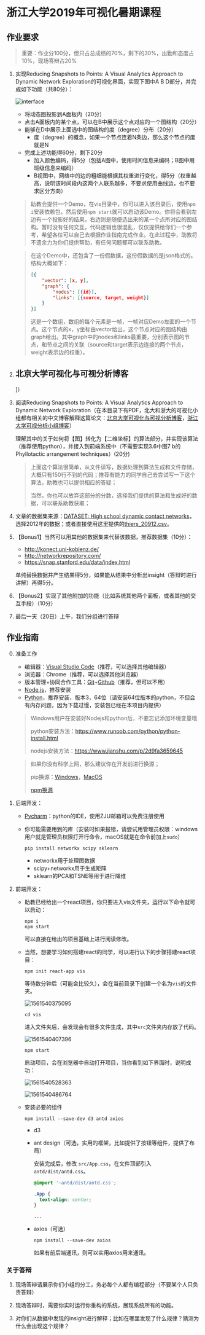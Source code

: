 # 浙江大学2019年可视化暑期课程

## 作业要求

> 重要：作业分100分，但只占总成绩的70%，剩下的30%，出勤和态度占10%，现场答辩占20%

1. 实现Reducing Snapshots to Points: A Visual Analytics Approach to Dynamic Network Exploration的可视化界面，实现下图中A B D部分，并完成如下功能（共80分）：

   ![interface](./assets/interface.png)

   - 将动态图投影到A面板内（20分）
   - 点击A面板内的某个点，可以在B中展示这个点对应的一个图结构（20分）
   - 能够在D中展示上面选中的图结构的度（degree）分布（20分）
     - 度（degree）的概念，如果一个节点连着N条边，那么这个节点的度就是N
   - 完成上述功能得60分，剩下20分
     - 加入颜色编码，得5分（包括A图中，使用时间信息来编码；B图中用班级信息来编码）
     - B视图中，网络中的边的粗细能根据其权重进行变化，得5分（权重越高，说明该时间段内这两个人联系越多，不要求使用曲线边，也不要求区分方向）

   > 助教会提供一个Demo，在vis目录中，你可以进入该目录后，使用`npm i`安装依赖包，然后使用`npm start`就可以启动该Demo。你将会看到左边有一个投影好的结果，右边则是随便选出来的某一个点所对应的图结构。暂时没有任何交互，代码逻辑也很混乱，仅仅提供给你们一个参考，希望各位可以自己去根据作业指南完成作业。在此过程中，助教将不遗余力为你们提供帮助，有任何问题都可以联系助教。

   > 在这个Demo中，还包含了一份假数据，这份假数据的是json格式的。结构大概如下：
   >
   > ```json
   > [{
   >     "vector": [x, y],
   >     "graph": {
   >         "nodes": [{id}],
   >         "links": [{source, target, weight}]
   >     }
   > }]
   > ```
   >
   > 这是一个数组，数组的每个元素是一帧，一帧对应Demo左面的一个节点。这个节点的x，y坐标由vector给出，这个节点对应的图结构由graph给出。其中graph中的nodes和links最重要，分别表示图的节点，和节点之间的关联（source和target表示边连接的两个节点，weight表示边的权重）。

2. ## 北京大学可视化与可视分析博客

   ]）

3. 阅读Reducing Snapshots to Points: A Visual Analytics Approach to Dynamic Network Exploration（在本目录下有PDF，北大和浙大的可视化小组都有相关的中文博客解释这篇论文：[北京大学可视化与可视分析博客](http://vis.pku.edu.cn/blog/%E5%B0%86%E6%AF%8F%E4%B8%AA%E6%97%B6%E9%97%B4%E6%AD%A5%E7%9A%84%E5%9B%BE%E9%99%8D%E7%BB%B4%E4%B8%BA%E7%82%B9%E5%8A%A8%E6%80%81%E7%BD%91%E7%BB%9C%E5%8F%AF%E8%A7%86%E5%8C%96%E6%8E%A2%E7%B4%A2/)，[浙江大学可视分析小组博客](http://www.cad.zju.edu.cn/home/vagblog/?p=3832)）

   理解其中的关于如何将【图】转化为【二维坐标】的算法部分，并实现该算法（推荐使用python），并接入到前端系统中（不需要实现3.6中图7 b的Phyllotactic arrangement techniques）(20分)

   > 上面这个算法很简单，从文件读写，数据处理到算法生成和文件存储，大概只有150行不到的代码；推荐有能力的同学自己去尝试写一下这个算法，助教也可以提供相应的答疑；
   >
   > 当然，你也可以放弃这部分的分数，选择我们提供的算法和生成好的数据，可以联系助教获取；

4. 文章的数据集来源：[DATASET: High school dynamic contact networks](http://www.sociopatterns.org/datasets/high-school-dynamic-contact-networks/)，选择2012年的数据；或者直接使用这里提供的[thiers_20912.csv](./thiers_20912.csv)。

5. 【Bonus1】当然可以用其他的数据集来代替该数据，推荐数据集（10分）：

   - <http://konect.uni-koblenz.de/>
   - <http://networkrepository.com/>
   - <https://snap.stanford.edu/data/index.html>

   单纯替换数据并产生结果得5分，如果能从结果中分析出insight（答辩时进行讲解）再得5分。

6. 【Bonus2】实现了其他附加的功能（比如系统其他两个面板，或者其他的交互手段）（10分）

7. 最后一天（20日）上午，我们分组进行答辩



## 作业指南

0. 准备工作

      - 编辑器：[Visual Studio Code](https://code.visualstudio.com/)（推荐，可以选择其他编辑器）
      - 浏览器：Chrome（推荐，可以选择其他浏览器）
      - 版本管理+协同合作工具：[Git](https://git-scm.com/downloads)+[Github](http://github.com)（推荐，但可以不用）
      - [Node.js](https://nodejs.org/zh-cn/)，推荐安装
      - [Python](https://www.python.org/downloads/)，推荐安装，版本3，64位（请安装64位版本的python，不但会有内存问题，因为下载过慢，安装包已经在本项目内提供）

      > Windows用户在安装好Nodejs和python后，不要忘记添加环境变量哦
      >
      > python安装方法：https://www.runoob.com/python/python-install.html
      >
      > nodejs安装方法：<https://www.jianshu.com/p/2d9fa3659645>

      > 如果你没有科学上网，那么建议你在开发前进行换源；
      >
      > pip换源：[Windows](https://blog.csdn.net/Artprog/article/details/75632723)，[MacOS](https://www.jianshu.com/p/f771e1120003)
      >
      > [npm换源](https://www.jianshu.com/p/f311a3a155ff)

1. 后端开发：

   - [Pycharm](https://www.jetbrains.com/pycharm/)：python的IDE，使用ZJU邮箱可以免费注册使用

   - 你可能需要用到的库（安装时如果报错，请尝试用管理员权限：windows用户就是管理员权限打开行命令，macOS就是在命令前加上`sudo`）
     ```
     pip install networkx scipy sklearn
     ```

     - networkx用于处理图数据
     - scipy+networkx用于生成矩阵
     - sklearn的PCA和TSNE等用于进行降维

2. 前端开发：

   - 助教已经给出一个react项目，你只要进入vis文件夹，运行以下命令就可以启动：

     ```
     npm i
     npm start
     ```

     可以直接在给出的项目基础上进行阅读修改。

   - 当然，想要学习如何搭建react的同学，可以进行以下的步骤搭建react项目：

     `npm init react-app vis`

     等待数分钟后（可能会比较久），会在当前目录下创建一个名为`vis`的文件夹。

     ![1561540375095](./assets/1561540375095.png)

     `cd vis`

     进入文件夹后，会发现会有很多文件生成，其中`src`文件夹内存放了代码。

     ![1561540407396](./assets/1561540407396.png)

     `npm start`

     启动项目，会在浏览器中自动打开项目，当你看到如下界面时，说明成功：

     ![1561540528363](./assets/1561540528363.png)

     ![1561540486764](./assets/1561540486764.png)

   - 安装必要的组件

     ```
     npm install --save-dev d3 antd axios
     ```

     - d3

     - ant design（可选，实用的框架，比如提供了按钮等组件，提供了布局）

       安装完成后，修改 `src/App.css`，在文件顶部引入 `antd/dist/antd.css`。

       ```css
       @import '~antd/dist/antd.css';
       
       .App {
         text-align: center;
       }
       
       ...
       ```

     - axios（可选）

       `npm install --save-dev axios`

       如果有前后端通讯，则可以实用axios用来通讯。



### 关于答辩

1. 现场答辩请展示你们小组的分工，务必每个人都有编程部分（不要某个人只负责答辩）

2. 现场答辩时，需要你实时运行你重构的系统，展现系统所有的功能。

3. 对你们从数据中发现的insight进行解释；比如在哪里发现了什么规律？猜测为什么会出现这个规律？